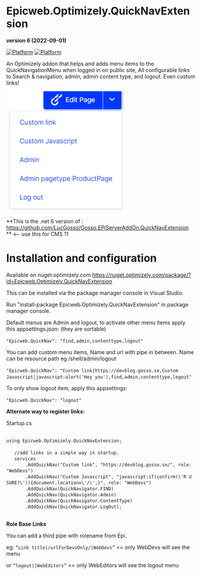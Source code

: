 # Epicweb.Optimizely.QuickNavExtension

**version 6 (2022-09-01)**

[![Platform](https://img.shields.io/badge/Platform-.NET%206-blue.svg?style=flat)](https://msdn.microsoft.com/en-us/library/w0x726c2%28v=vs.110%29.aspx) [![Platform](https://img.shields.io/badge/Optimizely-%2012.6-green.svg?style=flat)](https://world.optimizely.com/products/#contentcloud)

An Optimizely addon that helps and adds menu items to the QuickNavigationMenu when logged in on public site, 
All configurable links to Search & navigation, admin, admin content type, and logout. Even custom links!

![alt text](https://github.com/Epicweb-Optimizely/Epicweb.Optimizely.QuickNavExtension/blob/master/QuickNavExtension.png?raw=true "This is how the QuickNavExtension could look")

**This is the .net 6 version of : https://github.com/LucGosso/Gosso.EPiServerAddOn.QuickNavExtension ** <-- use this for CMS 11

# Installation and configuration 

Available on nuget.optimizely.com https://nuget.optimizely.com/package/?id=Epicweb.Optimizely.QuickNavExtension

This can be installed via the package manager console in Visual Studio.

Run "install-package Epicweb.Optimizely.QuickNavExtension" in package manager console.


Default menus are Admin and logout, to activate other menu items apply this appsettings.json: (they are sortable)

```"Epicweb.QuickNav": "find,admin,contenttype,logout"```

You can add custom menu items, Name and url with pipe in between. Name can be resource path eg /shell/admin/logout

```"Epicweb.QuickNav": "Custom link|https://devblog.gosso.se,Custom Javascript|javascript:alert('Hey you'),find,admin,contenttype,logout"```

To only show logout item, apply this appsettings: 

```"Epicweb.QuickNav": "logout"```


**Alternate way to register links:**

Startup.cs

 ```       

 using Epicweb.Optimizely.QuickNavExtension;

    //add links in a simple way in startup. 
    services
        .AddQuickNav("Custom link", "https://devblog.gosso.se/", role: "WebDevs")
        .AddQuickNav("Custom Javascript", "javascript:if(confirm(\'R U SURE?\')){document.location=\'/\';}", role: "WebDevs")
        .AddQuickNav(QuickNavigator.FIND)
        .AddQuickNav(QuickNavigator.Admin)
        .AddQuickNav(QuickNavigator.ContentType)
        .AddQuickNav(QuickNavigator.LogOut);
            
 ```

**Role Base Links**

You can add a third pipe with rolename from Epi.

eg: ```“Link title|/urlForDevsOnly/|WebDevs”``` <= only WebDevs will see the menu

or ```“logout||WebEditors”``` <= only WebEditors will see the logout menu
